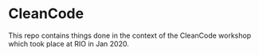 # CleanCode
This repo contains things done in the context of the CleanCode workshop which took place at RIO in Jan 2020.
